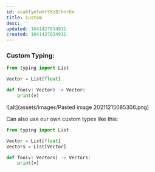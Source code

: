 ```yaml
---
id: vcabTyefwVrYXz8JhnrKm
title: Custom
desc: ''
updated: 1641427034911
created: 1641427034911
---
```


### Custom Typing:

```python
from typing import List

Vector = List[float]	

def foo(v: Vector) -> Vector:
	print(v)
```

![alt](assets/images/Pasted image 20211215085306.png)

Can also use our own custom types like this: 

```python
from typing import List

Vector = List[float]
Vectors = List[Vector]

def foo(v: Vectors) -> Vectors:
	print(v)
```
